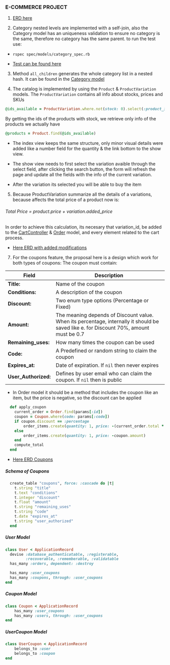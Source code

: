 ### E-COMMERCE PROJECT

1. [ERD here](/erd_ecommerce.pdf)

2. Category nested levels are implemented with a self-join, also the Category model has an uniqueness validation to ensure no category is the same, therefore no category has the same parent.
to run the test use:

- `rspec spec/models/category_spec.rb`

- [Test can be found here](/spec/models/category_spec.rb)

3. Method `all_children` generates the whole category list in a nested hash. It can be found in the [Category model](/app/models/category.rb)

4. The catalog is implemented by using the `Product` & `ProductVariation` models. The `ProductVariation` contains all info about stocks, prices and SKUs

```ruby
@ids_available = ProductVariation.where.not(stock: 0).select(:product_id).distinct.pluck(:product_id)
```

By getting the ids of the products with stock, we retrieve only info of the products we actually have

```ruby
@products = Product.find(@ids_available)
```

- The index view keeps the same structure, only minor visual details were added like a number field for the quantity & the link bottom to the show view.

- The show view needs to first select the variation avaible through the select field, after clicking the search button, the form will refresh the page and update all the fields with the info of the current variation.

- After the variation its selected you will be able to buy the item

5. Because ProductVariation summarize all the details of a variations, because affects the total price of a product now is:

###### Total Price = product.price + variation.added_price

In order to achieve this calculation, its necesary that variation_id, be added to the [CartController](/app/controllers/carts_controller.rb) & [Order](/app/models/order.rb) model, and every element related to the cart process.

- [Here ERD with added modifications](/erd_ecommerce_OrderItem.pdf)


7. For the coupons feature, the proposal here is a design which work for both types of coupons:
The coupon must contain:

| Field | Description |
| --- | --- |
| **Title:** | Name of the coupon |
| **Conditions:** | A description of the coupon |
| **Discount:** | Two enum type options (Percentage or Fixed) |
| **Amount:** | The meaning depends of Discount value. When its percentage, internally it should be saved like e. for Discount 70%, amount must be 0.7 |
| **Remaining_uses:** | How many times the coupon can be used |
| **Code:** | A Predefined or random string to claim the coupon |
| **Expires_at:** | Date of expiration. If `nil` then never expires |
| **User_Authorized:** | Defines by user email who can claim the coupon. If `nil` then is public |

- In Order model it should be a method that includes the coupon like an item, but the price is negative, so the discount can be applied

```ruby
  def apply_coupon
    current_order = Order.find(params[:id])
    coupon = Coupon.where(code: params[:code])
    if coupon.discount == :percentage
        order_items.create(quantity: 1, price: -(current_order.total * coupon.amount) )
    else
        order_items.create(quantity: 1, price: -coupon.amount)
    end
    compute_total
  end
```
- [Here ERD Coupons](/erd_coupons.pdf)

##### Schema of Coupons
```ruby
  create_table "coupons", force: :cascade do |t|
    t.string "title"
    t.text "conditions"
    t.integer "discount"
    t.float "amount"
    t.string "remaining_uses"
    t.string "code"
    t.date "expires_at"
    t.string "user_authorized"
  end
```

##### User Model
```ruby
class User < ApplicationRecord
  devise :database_authenticatable, :registerable,
         :recoverable, :rememberable, :validatable
  has_many :orders, dependent: :destroy

  has_many :user_coupons
  has_many :coupons, through: :user_coupons
end
```

##### Coupon Model
```ruby
class Coupon < ApplicationRecord
    has_many :user_coupons
    has_many :users, through: :user_coupons
end
```

##### UserCoupon Model
```ruby
class UserCoupon < ApplicationRecord
    belongs_to :user
    belongs_to :coupon
end
```